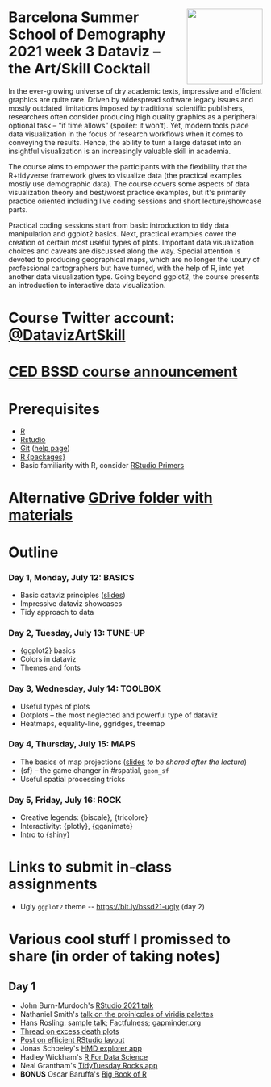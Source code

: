 # <img src="https://i.imgur.com/lLufdBo.png" align="right" width="150" height="150" />  Barcelona Summer School of Demography 2021 week 3 Dataviz – the Art/Skill Cocktail

In the ever-growing universe of dry academic texts, impressive and efficient graphics are quite rare. Driven by widespread software legacy issues and mostly outdated limitations imposed by traditional scientific publishers, researchers often consider producing high quality graphics as a peripheral optional task – “if time allows” (spoiler: it won’t). Yet, modern tools place data visualization in the focus of research workflows when it comes to conveying the results. Hence, the ability to turn a large dataset into an insightful visualization is an increasingly valuable skill in academia.

The course aims to empower the participants with the flexibility that the R+tidyverse framework gives to visualize data (the practical examples mostly use demographic data). The course covers some aspects of data visualization theory and best/worst practice examples, but it's primarily practice oriented including live coding sessions and short lecture/showcase parts.

Practical coding sessions start from basic introduction to tidy data manipulation and ggplot2 basics. Next, practical examples cover the creation of certain most useful types of plots. Important data visualization choices and caveats are discussed along the way. Special attention is devoted to producing geographical maps, which are no longer the luxury of professional cartographers but have turned, with the help of R, into yet another data visualization type. Going beyond ggplot2, the course presents an introduction to interactive data visualization.

# Course Twitter account: [@DatavizArtSkill](https://twitter.com/DatavizArtSkill)

# [CED BSSD course announcement][link]

[link]: https://ced.uab.cat/en/courses/barcelona-summer-school-of-demography/


# Prerequisites
- [R](https://cloud.r-project.org)  
- [Rstudio](https://www.rstudio.com/products/rstudio/download/#download)  
- [Git](https://git-scm.com/downloads) ([help page](https://support.rstudio.com/hc/en-us/articles/200532077-Version-Control-with-Git-and-SVN))
- [R {packages}](/day1/install-pkg.R)
- Basic familiarity with R, consider [RStudio Primers](https://rstudio.cloud/learn/primers)


# Alternative [GDrive folder with materials](https://bit.ly/bssd21-gdrive)


# Outline

### Day 1, Monday, July 12: BASICS
- Basic dataviz principles ([slides][slides-gg])
- Impressive dataviz showcases
- Tidy approach to data

### Day 2, Tuesday, July 13: TUNE-UP
- {ggplot2} basics
- Colors in dataviz
- Themes and fonts

### Day 3, Wednesday, July 14: TOOLBOX
- Useful types of plots
- Dotplots – the most neglected and powerful type of dataviz
- Heatmaps, equality-line, ggridges, treemap

### Day 4, Thursday, July 15: MAPS
- The basics of map projections ([slides][slides-map] *to be shared after the lecture*)
- {sf} – the game changer in #rspatial, `geom_sf`
- Useful spatial processing tricks

### Day 5, Friday, July 16: ROCK
- Creative legends: {biscale}, {tricolore}
- Interactivity: {plotly}, {gganimate}
- Intro to {shiny}

[slides-gg]: https://ikashnitsky.github.io/dataviz-bssd/slides/slides-dataviz-bssd.html
[slides-map]: https://

# Links to submit in-class assignments
- Ugly `ggplot2` theme -- https://bit.ly/bssd21-ugly (day 2)


# Various cool stuff I promissed to share (in order of taking notes)

## Day 1

- John Burn-Murdoch's [RStudio 2021 talk](https://youtu.be/L5_4kuoiiKU)
- Nathaniel Smith's [talk on the proinicples of viridis palettes](https://youtu.be/xAoljeRJ3lU)
- Hans Rosling: [sample talk](https://youtu.be/BZoKfap4g4w); [Factfulness](https://www.amazon.com/Factfulness-Reasons-World-Things-Better/dp/1250107814); [gapminder.org](https://www.gapminder.org/tools/#$chart-type=bubbles&url=v1)
- [Thread on excess death plots](https://twitter.com/ikashnitsky/status/1409472083965349892) 
- [Post on efficient RStudio layout](https://ikashnitsky.github.io/2018/perfect-rstudio-layout/)
- Jonas Schoeley's [HMD explorer app](https://jschoeley.shinyapps.io/hmdexp/)
- Hadley Wickham's [R For Data Science](https://r4ds.had.co.nz)
- Neal Grantham's [TidyTuesday Rocks app](https://nsgrantham.shinyapps.io/tidytuesdayrocks/)
- **BONUS** Oscar Baruffa's [Big Book of R](https://www.bigbookofr.com)
